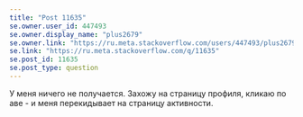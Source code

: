 ```yaml
---
title: "Post 11635"
se.owner.user_id: 447493
se.owner.display_name: "plus2679"
se.owner.link: "https://ru.meta.stackoverflow.com/users/447493/plus2679"
se.link: "https://ru.meta.stackoverflow.com/q/11635"
se.post_id: 11635
se.post_type: question
---
```

<p>У меня ничего не получается. Захожу на страницу профиля, кликаю по аве - и меня перекидывает на страницу активности.</p>
